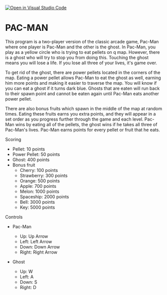 [![Open in Visual Studio Code](https://classroom.github.com/assets/open-in-vscode-c66648af7eb3fe8bc4f294546bfd86ef473780cde1dea487d3c4ff354943c9ae.svg)](https://classroom.github.com/online_ide?assignment_repo_id=7926650&assignment_repo_type=AssignmentRepo)
# PAC-MAN

This program is a two-player version of the classic arcade game, Pac-Man where one player is Pac-Man and the other is the ghost. In Pac-Man, you play as a yellow circle who is trying to eat pellets on q map. However, there is a ghost who will try to stop you from doing this. Touching the ghost means you will lose a life. If you lose all three of your lives, it's game over. 

To get rid of the ghost, there are power pellets located in the corners of the map. Eating a power pellet allows Pac-Man to eat the ghost as well, earning him more points and making it easier to traverse the map. You will know if you can eat a ghost if it turns dark blue. Ghosts that are eaten will run back to their spawn point and cannot be eaten again until Pac-Man eats another power pellet. 

There are also bonus fruits which spawn in the middle of the map at random times. Eating these fruits earns you extra points, and they will appear in a set order as you progress further through the game and each level. Pac-Man wins by eating all of the pellets, the ghost wins if he takes all three of Pac-Man's lives. Pac-Man earns points for every pellet or fruit that he eats.  

Scoring
- Pellet: 10 points
- Power Pellet: 50 points
- Ghost: 400 points
- Bonus fruit
  - Cherry: 100 points
  - Strawberry: 300 points
  - Orange: 500 points
  - Apple: 700 points
  - Melon: 1000 points
  - Spaceship: 2000 points
  - Bell: 3000 points
  - Key: 5000 points

Controls
- Pac-Man
  - Up: Up Arrow
  - Left: Left Arrow
  - Down: Down Arrow
  - Right: Right Arrow

- Ghost
  - Up: W
  - Left: A
  - Down: S
  - Right: D


